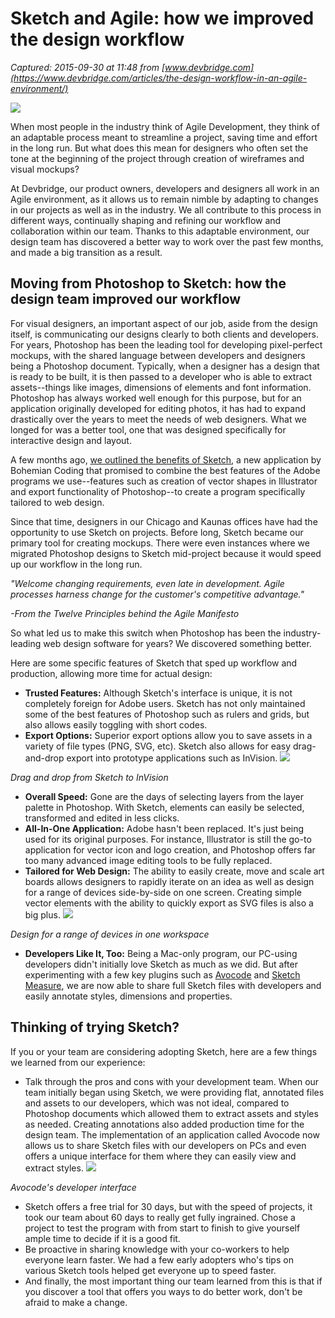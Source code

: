 # Sketch and Agile: how we improved the design workflow

_Captured: 2015-09-30 at 11:48 from [www.devbridge.com](https://www.devbridge.com/articles/the-design-workflow-in-an-agile-environment/)_

![](https://dbcms.s3.amazonaws.com/devbridgecom/bcms/image/f5c489a96d1a422c872337db77c2aa20/agile-design_blog-post_760x450_1.png)

When most people in the industry think of Agile Development, they think of an adaptable process meant to streamline a project, saving time and effort in the long run. But what does this mean for designers who often set the tone at the beginning of the project through creation of wireframes and visual mockups?

At Devbridge, our product owners, developers and designers all work in an Agile environment, as it allows us to remain nimble by adapting to changes in our projects as well as in the industry. We all contribute to this process in different ways, continually shaping and refining our workflow and collaboration within our team. Thanks to this adaptable environment, our design team has discovered a better way to work over the past few months, and made a big transition as a result.

## Moving from Photoshop to Sketch: how the design team improved our workflow

For visual designers, an important aspect of our job, aside from the design itself, is communicating our designs clearly to both clients and developers. For years, Photoshop has been the leading tool for developing pixel-perfect mockups, with the shared language between developers and designers being a Photoshop document. Typically, when a designer has a design that is ready to be built, it is then passed to a developer who is able to extract assets--things like images, dimensions of elements and font information. Photoshop has always worked well enough for this purpose, but for an application originally developed for editing photos, it has had to expand drastically over the years to meet the needs of web designers. What we longed for was a better tool, one that was designed specifically for interactive design and layout.

A few months ago, [we outlined the benefits of Sketch](https://www.devbridge.com/articles/30-days-with-sketch/?page=4), a new application by Bohemian Coding that promised to combine the best features of the Adobe programs we use--features such as creation of vector shapes in Illustrator and export functionality of Photoshop--to create a program specifically tailored to web design.

Since that time, designers in our Chicago and Kaunas offices have had the opportunity to use Sketch on projects. Before long, Sketch became our primary tool for creating mockups. There were even instances where we migrated Photoshop designs to Sketch mid-project because it would speed up our workflow in the long run.

_"Welcome changing requirements, even late in development. Agile processes harness change for the customer's competitive advantage."_

_-From the Twelve Principles behind the Agile Manifesto_

So what led us to make this switch when Photoshop has been the industry-leading web design software for years? We discovered something better.

Here are some specific features of Sketch that sped up workflow and production, allowing more time for actual design:

  * **Trusted Features:** Although Sketch's interface is unique, it is not completely foreign for Adobe users. Sketch has not only maintained some of the best features of Photoshop such as rulers and grids, but also allows easily toggling with short codes.
  * **Export Options:** Superior export options allow you to save assets in a variety of file types (PNG, SVG, etc). Sketch also allows for easy drag-and-drop export into prototype applications such as InVision.
![](https://dbcms.s3.amazonaws.com/devbridgecom/bcms/image/97dcb35f8e5b4e7f90856a90edd11e06/export-options_1.png)

_Drag and drop from Sketch to InVision_

  * **Overall Speed:** Gone are the days of selecting layers from the layer palette in Photoshop. With Sketch, elements can easily be selected, transformed and edited in less clicks.
  * **All-In-One Application:** Adobe hasn't been replaced. It's just being used for its original purposes. For instance, Illustrator is still the go-to application for vector icon and logo creation, and Photoshop offers far too many advanced image editing tools to be fully replaced.
  * **Tailored for Web Design:** The ability to easily create, move and scale art boards allows designers to rapidly iterate on an idea as well as design for a range of devices side-by-side on one screen. Creating simple vector elements with the ability to quickly export as SVG files is also a big plus.
![](https://dbcms.s3.amazonaws.com/devbridgecom/bcms/image/dca240265fba46049806832e9828ea28/artboards_1.png)

_Design for a range of devices in one workspace_

  * **Developers Like It, Too:** Being a Mac-only program, our PC-using developers didn't initially love Sketch as much as we did. But after experimenting with a few key plugins such as [Avocode](http://avocode.com/) and [Sketch Measure](https://github.com/utom/sketch-measure), we are now able to share full Sketch files with developers and easily annotate styles, dimensions and properties.

## Thinking of trying Sketch?

If you or your team are considering adopting Sketch, here are a few things we learned from our experience:

  * Talk through the pros and cons with your development team. When our team initially began using Sketch, we were providing flat, annotated files and assets to our developers, which was not ideal, compared to Photoshop documents which allowed them to extract assets and styles as needed. Creating annotations also added production time for the design team. The implementation of an application called Avocode now allows us to share Sketch files with our developers on PCs and even offers a unique interface for them where they can easily view and extract styles.
![](https://dbcms.s3.amazonaws.com/devbridgecom/bcms/image/91e17a80d52642899e8cf8d9e2aa41ac/avocode-screenshot_1.png)

_Avocode's developer interface_

  * Sketch offers a free trial for 30 days, but with the speed of projects, it took our team about 60 days to really get fully ingrained. Chose a project to test the program with from start to finish to give yourself ample time to decide if it is a good fit.
  * Be proactive in sharing knowledge with your co-workers to help everyone learn faster. We had a few early adopters who's tips on various Sketch tools helped get everyone up to speed faster.
  * And finally, the most important thing our team learned from this is that if you discover a tool that offers you ways to do better work, don't be afraid to make a change.
